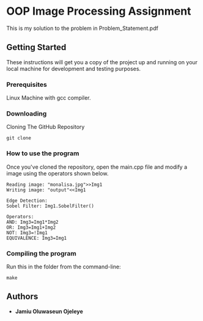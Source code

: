 

# OOP Image Processing Assignment

This is my solution to the problem in Problem_Statement.pdf

## Getting Started

These instructions will get you a copy of the project up and running on your local machine for development and testing purposes. 

### Prerequisites
Linux Machine with gcc compiler.

### Downloading
Cloning The GitHub Repository

```
git clone 
```
### How to use the program
Once you've cloned the repository, open the main.cpp file and modify a image using the operators shown below.


```
Reading image: "monalisa.jpg">>Img1 
Writing image: "output"<<Img1

Edge Detection:
Sobel Filter: Img1.SobelFilter()

Operators:
AND: Img3=Img1*Img2
OR: Img3=Img1+Img2
NOT: Img3=!Img1
EQUIVALENCE: Img3=Img1
```

### Compiling the program
Run this in the folder from the command-line:

```
make
```

## Authors
* **Jamiu Oluwaseun Ojeleye** 
